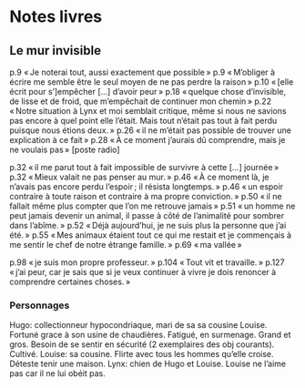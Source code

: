# Notes livres

## Le mur invisible

p.9 « Je noterai tout, aussi exactement que possible »
p.9 « M’obliger à écrire me semble être le seul moyen de ne pas perdre la raison »
p.10 « [elle écrit pour s’]empêcher […] d’avoir peur »
p.18 « quelque chose d’invisible, de lisse et de froid, que m’empêchait de continuer mon chemin »
p.22 « Notre situation à Lynx et moi semblait critique, même si nous ne savions pas encore à quel point elle l’était. Mais tout n’était pas tout à fait perdu puisque nous étions deux. »
p.26 « il ne m’était pas possible de trouver une explication à ce fait »
p.28 « À ce moment j’aurais dû comprendre, mais je ne voulais pas » [poste radio]

p.32 « il me parut tout à fait impossible de survivre à cette […] journée »
p.32 « Mieux valait ne pas penser au mur. »
p.46 « À ce moment là, je n’avais pas encore perdu l’espoir ; il résista longtemps. »
p.46 « un espoir contraire à toute raison et contraire à ma propre conviction. »
p.50 « il ne fallait même plus compter que l’on me retrouve jamais »
p.51 « un homme ne peut jamais devenir un animal, il passe à côté de l’animalité pour sombrer dans l’abîme. »
p.52 « Déjà aujourd’hui, je ne suis plus la personne que j’ai été. »
p.55 « Mes animaux étaient tout ce qui me restait et je commençais à me sentir le chef de notre étrange famille. »
p.69 « ma vallée »

p.98 « je suis mon propre professeur. »
p.104 « Tout vit et travaille. »
p.127 « j’ai peur, car je sais que si je veux continuer à vivre je dois renoncer à comprendre certaines choses. »

### Personnages

Hugo: collectionneur hypocondriaque, mari de sa sa cousine Louise. Fortuné grace à son usine de chaudières. Fatigué, en surmenage. Grand et gros. Besoin de se sentir en sécurité (2 exemplaires des obj courants). Cultivé.
Louise: sa cousine. Flirte avec tous les hommes qu’elle croise. Déteste tenir une maison.
Lynx: chien de Hugo et Louise. Louise ne l’aime pas car il ne lui obéit pas.

